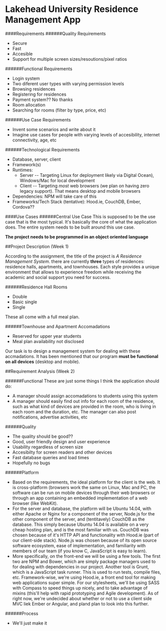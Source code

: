 Lakehead University Residence Management App
============================================

####Requirements
######Quality Requirements
- Secure
- Fast
- Accesible
- Support for multiple screen sizes/resoutions/pixel ratios

######Functional Requirements
- Login system
- Two diferent user types with varying permission levels
- Browsing residences
- Registering for residences
- Payment system?? No thanks
- Room allocation
- Searching for rooms (filter by type, price, etc)

######Use Case Requirements
- Invent some scenarios and write about it
- Imagine use cases for people with varying levels of accesibility, internet connectivity, age, etc

######Technological Requirements
- Database, server, client
- Framework(s)
- Runtimes: 
    - Server -- Targeting Linux for deployment likely via Digital Ocean), Windows/Mac for local development
    - Client -- Targeting *most* web browsers (we plan on having zero legacy support). That means desktop and mobile browsers
- Dependencies: NPM will take care of this
- Frameworks/Tech Stack (tentative): Hood.ie, CouchDB, Ember, Cordova??

####Use Cases
######Central Use Case
This is supposed to be the use case that is the most typical. It's basically the core of what the application does. The entire system needs to be built around this use case.

**The project needs to be programmed in an object oriented language**

##Project Description (Week 1)

According to the assignment, the title of the project is *A Residence Management System*. there are currently **three** types of residences: residence halls, apartments, and townhouses. Each style provides a unique environment that allows to experience freedom while receiving the academic and social support you need for success. 

######Residence Hall Rooms
- Double
- Basic single
- Single

These all come with a full meal plan.

######Townhouse and Apartment Accomadations
- Reserved for upper year students
- Meal plan availability not disclosed

Our task is to design a management system for dealing with these accmadations. It has been mentioned that our program **must be functional on all devices** (desktop and mobile).

##Requirement Analysis (Week 2)

######Functional
These are just some things I think the application should do:
- A manager should assign accomadations to students using this system
- A manager should easily find out info for each room of the residence, such as what kind of devices are provided in the room, who is living in each room and the duration, etc. The manager can also post notifications, advertise activities, etc


######Quality
- The quality should be good??
- Good, user friendly design and user experience
- Usability regardless of screen size
- Accesibilty for screen readers and other devices
- Fast database queries and load times
- Hopefully no bugs

######Platform
- Based on the requirements, the ideal platform for the client is the web. It is cross-platform (browsers work the same on Linux, Mac and PC, the software can be run on mobile devices through their web browsers or through an app containing an embedded implementation of a web browser (like WebKit).
- For the server and database, the platform will be Ubuntu 14.04, with either Apache or Nginx for a component of the server, Node.js for the other component of the server, and (tentitavely) CouchDB as the database. This simply because Ubuntu 14.04 is available on a very cheap hosting plan, and is the most familiar with us. CouchDB was chosen because of it's HTTP API and functionality with Hood.ie (part of our client-side stack). Node.js was chosen because of its open source software ecosystem, ease of implementation, and familiarity with members of our team (if you know C, JavaScript is easy to learn).
- More specifically, on the front-end we will be using a few tools. The first two are NPM and Bower, which are simply package managers used to for dealing with dependencies in our project. Another tool is Grunt, which is a JavaScript task runner. This is used to run tests, compile files, etc. Framework-wise, we're using Hood.ie, a front end tool for making web applications super simple. For our stylesheets, we'll be using SASS with Compass to speed things up nicely, and to take advantage of mixins (this'll help with rapid prototyping and Agile development). As of right now, we're undecided about whether or not to use a client side MVC liek Ember or Angular, and pland plan to look into this further.
 
######Process
-  We'll just make it
